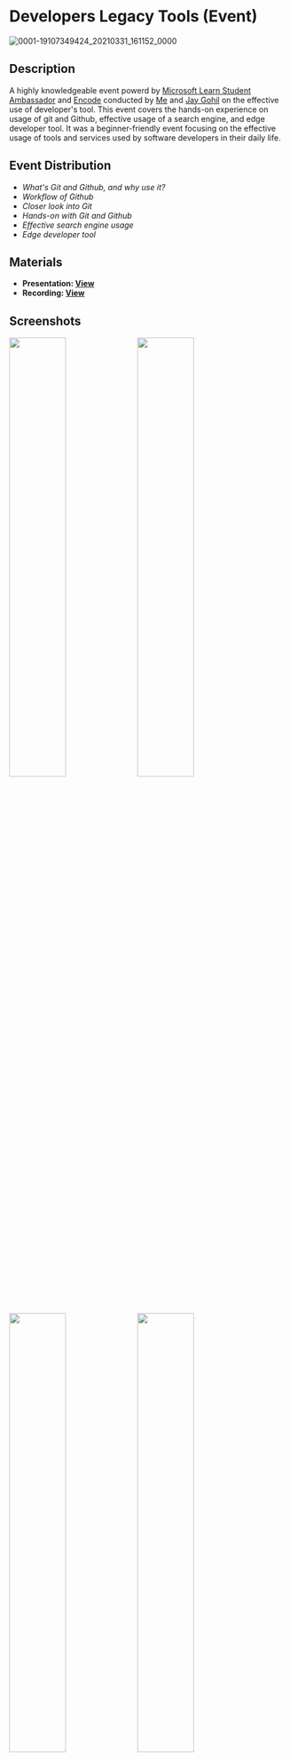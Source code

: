 # Developers Legacy Tools (Event)
![0001-19107349424_20210331_161152_0000](https://user-images.githubusercontent.com/59785863/129700028-eb42bd20-bd62-44f8-bf5f-f012c4f2737c.png)

## Description
A highly knowledgeable event powerd by <a href="https://studentambassadors.microsoft.com/">Microsoft Learn Student Ambassador</a> and <a href="http://encodepdeu.org/">Encode</a> conducted by <a href="https://studentambassadors.microsoft.com/en-US/profile/96496">Me</a> and <a href="https://studentambassadors.microsoft.com/en-US/profile/69904">Jay Gohil</a> on the effective use of developer's tool. This event covers the hands-on experience on usage of git and Github, effective usage of a search engine, and edge developer tool. It was a beginner-friendly event focusing on the effective usage of tools and services used by software developers in their daily life.

## Event Distribution
- _What's Git and Github, and why use it?_
- _Workflow of Github_
- _Closer look into Git_
- _Hands-on with Git and Github_
- _Effective search engine usage_
- _Edge developer tool_

## Materials
- **Presentation: <a href="https://docs.google.com/presentation/d/1GZS6tarMSR9CLDZABx90wgBJhxqjM9gD/edit?usp=sharing&ouid=108493391751252568417&rtpof=true&sd=true">View</a>**
- **Recording: <a href="https://stdntpartners-my.sharepoint.com/:v:/g/personal/jay_patel_1_studentambassadors_com/EZwainprqSZJnVnG-W2ui30BJ9aO2mp6NQvkyFZh5zxT1w?e=kNHrCi">View</a>**

## Screenshots
<div>
<img src="https://user-images.githubusercontent.com/59785863/129697292-2797659c-38ee-4966-ba9a-c919f56c1baf.png" width="45%"/>
<img src="https://user-images.githubusercontent.com/59785863/129697306-58b860db-1fa8-4ea5-bcc3-d14435217e39.png" width="45%"/>
<img src="https://user-images.githubusercontent.com/59785863/129697313-d4045776-b152-4685-b0b1-720d3fe6c7ac.png" width="45%"/>
<img src="https://user-images.githubusercontent.com/59785863/129697322-939655b5-1f1c-4cad-a420-e2e92e78ed59.png" width="45%"/>
</div>
